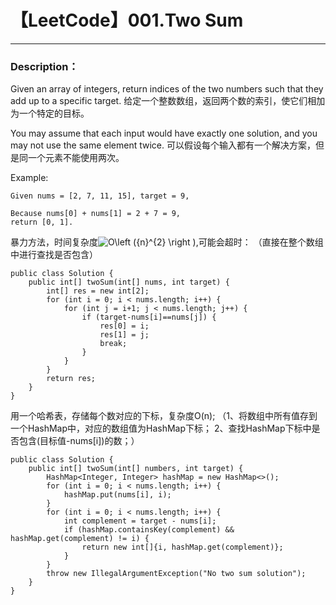 ﻿# 【LeetCode】001.Two Sum

---

### Description：
Given an array of integers, return indices of the two numbers such that they add up to a specific target.
给定一个整数数组，返回两个数的索引，使它们相加为一个特定的目标。

You may assume that each input would have exactly one solution, and you may not use the same element twice.
可以假设每个输入都有一个解决方案，但是同一个元素不能使用两次。

Example:
```
Given nums = [2, 7, 11, 15], target = 9,

Because nums[0] + nums[1] = 2 + 7 = 9,
return [0, 1].
```

暴力方法，时间复杂度<img src="https://latex.codecogs.com/gif.latex?O\left&space;({n}^{2}&space;\right&space;)" title="O\left ({n}^{2} \right )" />,可能会超时：
（直接在整个数组中进行查找是否包含）
```
public class Solution {
    public int[] twoSum(int[] nums, int target) {
        int[] res = new int[2];
        for (int i = 0; i < nums.length; i++) {
            for (int j = i+1; j < nums.length; j++) {
                if (target-nums[i]==nums[j]) {
                    res[0] = i;
                    res[1] = j;
                    break;
                }
            }
        }
        return res;
    }
}
```
用一个哈希表，存储每个数对应的下标，复杂度O(n);
（1、将数组中所有值存到一个HashMap中，对应的数组值为HashMap下标；
  2、查找HashMap下标中是否包含(目标值-nums[i])的数；）
```
public class Solution {
    public int[] twoSum(int[] numbers, int target) {
        HashMap<Integer, Integer> hashMap = new HashMap<>();
        for (int i = 0; i < nums.length; i++) {
            hashMap.put(nums[i], i);
        }
        for (int i = 0; i < nums.length; i++) {
            int complement = target - nums[i];
            if (hashMap.containsKey(complement) && hashMap.get(complement) != i) {
                return new int[]{i, hashMap.get(complement)};
            }
        }
        throw new IllegalArgumentException("No two sum solution");
    }
}
```




